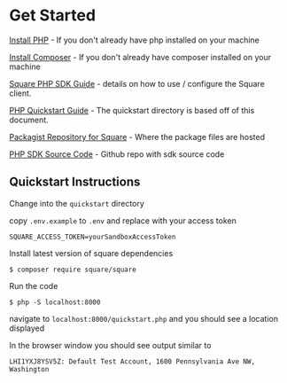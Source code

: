 # Get Started

[Install PHP](https://www.php.net/manual/en/install.php) - If you don't already have php installed on your machine

[Install Composer](https://getcomposer.org/) - If you don't already have composer installed on your machine

[Square PHP SDK Guide](https://developer.squareup.com/docs/sdks/php/using-php-sdk) - details on how to use / configure the Square client.

[PHP Quickstart Guide](https://developer.squareup.com/docs/sdks/php/quick-start) - The quickstart directory is based off of this document.

[Packagist Repository for Square](https://packagist.org/packages/square/square) - Where the package files are hosted

[PHP SDK Source Code](https://github.com/square/square-php-sdk) - Github repo with sdk source code


## Quickstart Instructions

Change into the `quickstart` directory

copy `.env.example` to `.env` and replace with your access token
```
SQUARE_ACCESS_TOKEN=yourSandboxAccessToken
```

Install latest version of square dependencies
```
$ composer require square/square
```

Run the code
```
$ php -S localhost:8000
```

navigate to `localhost:8000/quickstart.php` and you should see a location displayed

In the browser window you should see output similar to
```
LHI1YXJ8YSV5Z: Default Test Account, 1600 Pennsylvania Ave NW, Washington
```